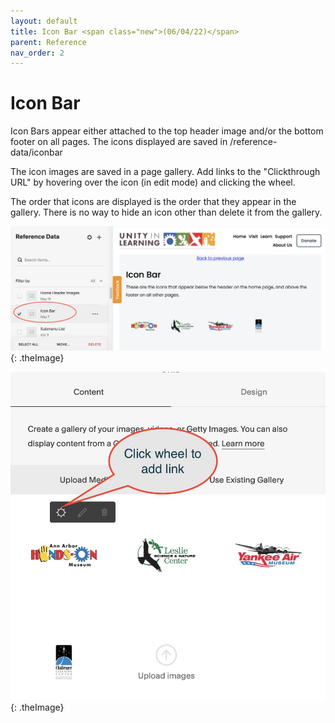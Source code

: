 ```yaml
---
layout: default
title: Icon Bar <span class="new">(06/04/22)</span>
parent: Reference
nav_order: 2
---
```


# Icon Bar

Icon Bars appear either attached to the top header image and/or the bottom footer on
all pages.  The icons displayed are saved in /reference-data/iconbar

The icon images are saved in a page gallery.  Add links to the "Clickthrough URL" by hovering over the icon (in edit mode) and clicking the wheel.

The order that icons are displayed is the order that they appear in the gallery.  There is
no way to hide an icon other than delete it from the gallery.

![Alt Editing IconBar](../../assets/images/referenceiconbar.jpg "Editing IconBar"){: .theImage}

![Alt Adding Link](../../assets/images/referenceiconbar2.jpg "Adding Link"){: .theImage}